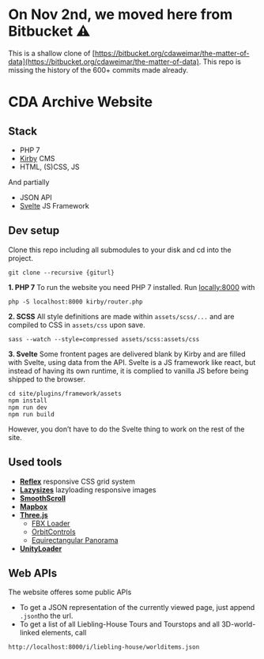 # On Nov 2nd, we moved here from Bitbucket ⚠️
This is a shallow clone of [https://bitbucket.org/cdaweimar/the-matter-of-data](https://bitbucket.org/cdaweimar/the-matter-of-data). This repo is missing the history of the 600+ commits made already.

# CDA Archive Website

## Stack
- PHP 7
- [Kirby](https://getkirby.com/docs/guide/tour) CMS
- HTML, (S)CSS, JS

And partially

- JSON API
- [Svelte](https://svelte.dev/) JS Framework

## Dev setup
Clone this repo including all submodules to your disk and cd into the project.
```
git clone --recursive {giturl}
```

**1. PHP 7**
To run the website you need PHP 7 installed.
Run [locally:8000](http://localhost:8000/) with
```
php -S localhost:8000 kirby/router.php
```

**2. SCSS**
All style definitions are made within `assets/scss/...` and are compiled to CSS in `assets/css` upon save.
```
sass --watch --style=compressed assets/scss:assets/css
```

**3. Svelte**
Some frontent pages are delivered blank by Kirby and are filled with Svelte, using data from the API. Svelte is a JS framework like react, but instead of having its own runtime, it is complied to vanilla JS before being shipped to the browser.
```
cd site/plugins/framework/assets
npm install
npm run dev
npm run build
```
However, you don’t have to do the Svelte thing to work on the rest of the site.

## Used tools
- **[Reflex](http://reflexgrid.com)** responsive CSS grid system
- **[Lazysizes](https://github.com/aFarkas/lazysizes)** lazyloading responsive images
- **[SmoothScroll](http://github.com/cferdinandi/smooth-scroll)**
- **[Mapbox](https://docs.mapbox.com/mapbox-gl-js/api/)**
- **[Three.js](https://threejs.org/docs/index.html#manual/en/introduction/Creating-a-scene)**
    - [FBX Loader](https://threejs.org/examples/?q=fbx#webgl_loader_fbx)
    - [OrbitControls](https://threejs.org/examples/?q=orbit#misc_controls_orbit)
    - [Equirectangular Panorama](https://threejs.org/examples/?q=panorama#webgl_panorama_equirectangular)
- **[UnityLoader](https://docs.unity3d.com/Manual/webgl-gettingstarted.html)**


## Web APIs
The website offeres some public APIs

- To get a JSON representation of the currently viewed page, just append `.json`tho the url.
- To get a list of all Liebling-House Tours and Tourstops and all 3D-world-linked elements, call

```
http://localhost:8000/i/liebling-house/worlditems.json
```
